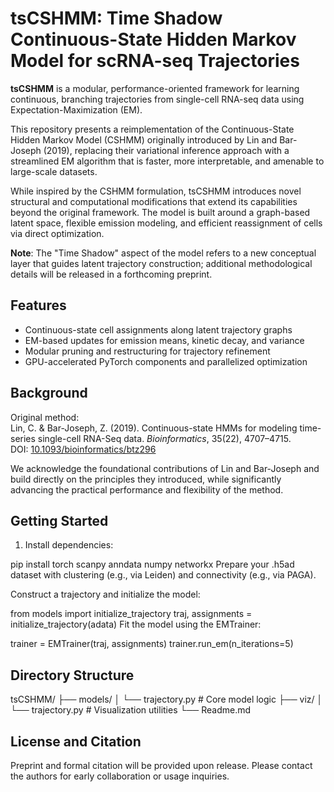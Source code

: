 # tsCSHMM: Time Shadow Continuous-State Hidden Markov Model for scRNA-seq Trajectories

**tsCSHMM** is a modular, performance-oriented framework for learning continuous, branching trajectories from single-cell RNA-seq data using Expectation-Maximization (EM).

This repository presents a reimplementation of the Continuous-State Hidden Markov Model (CSHMM) originally introduced by Lin and Bar-Joseph (2019), replacing their variational inference approach with a streamlined EM algorithm that is faster, more interpretable, and amenable to large-scale datasets.

While inspired by the CSHMM formulation, tsCSHMM introduces novel structural and computational modifications that extend its capabilities beyond the original framework. The model is built around a graph-based latent space, flexible emission modeling, and efficient reassignment of cells via direct optimization.

**Note**: The "Time Shadow" aspect of the model refers to a new conceptual layer that guides latent trajectory construction; additional methodological details will be released in a forthcoming preprint.

## Features

- Continuous-state cell assignments along latent trajectory graphs
- EM-based updates for emission means, kinetic decay, and variance
- Modular pruning and restructuring for trajectory refinement
- GPU-accelerated PyTorch components and parallelized optimization

## Background

Original method:  
Lin, C. & Bar-Joseph, Z. (2019). Continuous-state HMMs for modeling time-series single-cell RNA-Seq data. *Bioinformatics*, 35(22), 4707–4715.  
DOI: [10.1093/bioinformatics/btz296](https://doi.org/10.1093/bioinformatics/btz296)

We acknowledge the foundational contributions of Lin and Bar-Joseph and build directly on the principles they introduced, while significantly advancing the practical performance and flexibility of the method.

## Getting Started

1. Install dependencies:

pip install torch scanpy anndata numpy networkx
Prepare your .h5ad dataset with clustering (e.g., via Leiden) and connectivity (e.g., via PAGA).

Construct a trajectory and initialize the model:

from models import initialize_trajectory
traj, assignments = initialize_trajectory(adata)
Fit the model using the EMTrainer:

trainer = EMTrainer(traj, assignments)
trainer.run_em(n_iterations=5)

## Directory Structure

tsCSHMM/
├── models/
│   └── trajectory.py       # Core model logic
├── viz/
│   └── trajectory.py       # Visualization utilities
└── Readme.md

## License and Citation

Preprint and formal citation will be provided upon release. Please contact the authors for early collaboration or usage inquiries.